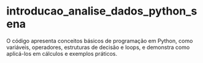 # introducao_analise_dados_python_sena
O código apresenta conceitos básicos de programação em Python, como variáveis, operadores, estruturas de decisão e loops, e demonstra como aplicá-los em cálculos e exemplos práticos.
